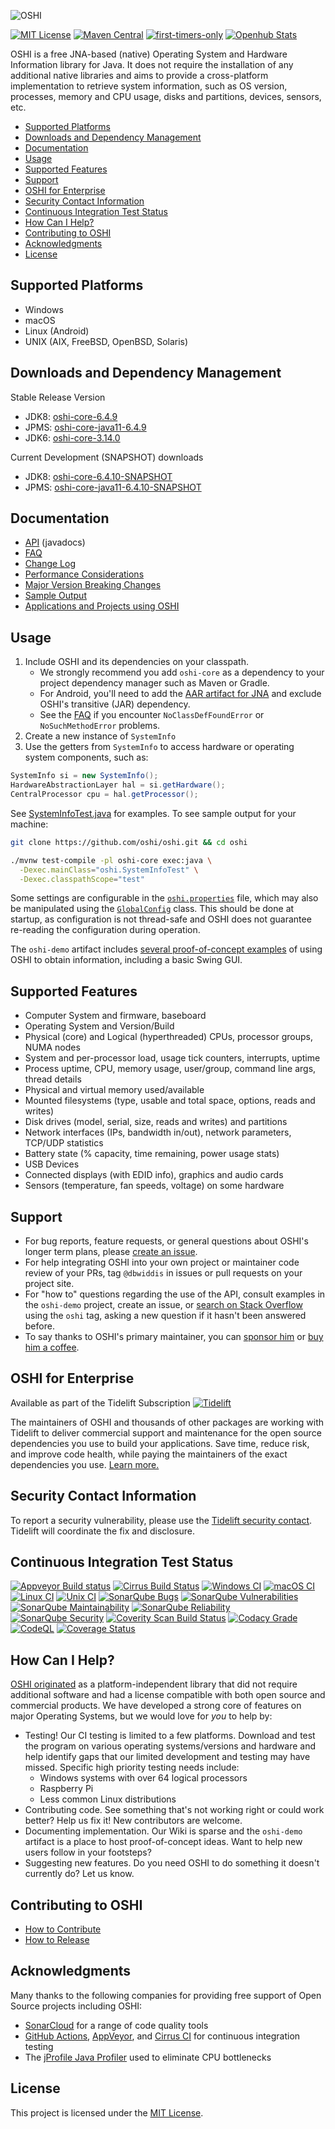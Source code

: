 ![OSHI](https://dl.dropboxusercontent.com/s/c82qboyvvudpvdp/oshilogo.png)

[![MIT License](https://img.shields.io/badge/license-MIT-blue.svg)](https://opensource.org/licenses/MIT)
[![Maven Central](https://img.shields.io/maven-central/v/com.github.oshi/oshi-core.svg?label=Maven%20Central)](https://central.sonatype.com/search?namespace=com.github.oshi&sort=name)
[![first-timers-only](https://img.shields.io/badge/first--timers--only-friendly-blue.svg?style=flat-square)](https://www.firsttimersonly.com/)
[![Openhub Stats](https://www.openhub.net/p/oshi/widgets/project_thin_badge.gif)](https://www.openhub.net/p/oshi?ref=github)

OSHI is a free JNA-based (native) Operating System and Hardware Information library for Java.
It does not require the installation of any additional native libraries and aims to provide a
cross-platform implementation to retrieve system information, such as OS version, processes,
memory and CPU usage, disks and partitions, devices, sensors, etc.

- [Supported Platforms](#supported-platforms)
- [Downloads and Dependency Management](#downloads-and-dependency-management)
- [Documentation](#documentation)
- [Usage](#usage)
- [Supported Features](#supported-features)
- [Support](#support)
- [OSHI for Enterprise](#oshi-for-enterprise)
- [Security Contact Information](#security-contact-information)
- [Continuous Integration Test Status](#continuous-integration-test-status)
- [How Can I Help?](#how-can-i-help)
- [Contributing to OSHI](#contributing-to-oshi)
- [Acknowledgments](#acknowledgments)
- [License](#license)

Supported Platforms
---------------------------
- Windows
- macOS
- Linux (Android)
- UNIX (AIX, FreeBSD, OpenBSD, Solaris)

Downloads and Dependency Management
-----------------------------------
Stable Release Version
  * JDK8: [oshi-core-6.4.9](https://central.sonatype.com/artifact/com.github.oshi/oshi-core/6.4.9)
  * JPMS: [oshi-core-java11-6.4.9](https://central.sonatype.com/artifact/com.github.oshi/oshi-core-java11/6.4.9)
  * JDK6: [oshi-core-3.14.0](https://central.sonatype.com/artifact/com.github.oshi/oshi-core/3.14.0)

Current Development (SNAPSHOT) downloads
  * JDK8: [oshi-core-6.4.10-SNAPSHOT](https://oss.sonatype.org/service/local/artifact/maven/redirect?r=snapshots&g=com.github.oshi&a=oshi-core&v=6.4.10-SNAPSHOT&e=jar)
  * JPMS: [oshi-core-java11-6.4.10-SNAPSHOT](https://oss.sonatype.org/service/local/artifact/maven/redirect?r=snapshots&g=com.github.oshi&a=oshi-core-java11&v=6.4.10-SNAPSHOT&e=jar)

Documentation
-------------
* [API](https://oshi.github.io/oshi/oshi-core-java11/apidocs/) (javadocs)
* [FAQ](src/site/markdown/FAQ.md)
* [Change Log](CHANGELOG.md)
* [Performance Considerations](src/site/markdown/Performance.md)
* [Major Version Breaking Changes](src/site/markdown/Upgrading.md)
* [Sample Output](src/site/markdown/SampleOutput.md)
* [Applications and Projects using OSHI](src/site/resources/Projects.md)

Usage
-----
1. Include OSHI and its dependencies on your classpath.
   - We strongly recommend you add `oshi-core` as a dependency to your project dependency manager such as Maven or Gradle.
   - For Android, you'll need to add the [AAR artifact for JNA](https://github.com/java-native-access/jna/blob/master/www/FrequentlyAskedQuestions.md#jna-on-android) and exclude OSHI's transitive (JAR) dependency.
   - See the [FAQ](https://github.com/oshi/oshi/blob/master/src/site/markdown/FAQ.md#how-do-i-resolve-jna-noclassdeffounderror-or-nosuchmethoderror-issues) if you encounter `NoClassDefFoundError` or `NoSuchMethodError` problems.
2. Create a new instance of `SystemInfo`
3. Use the getters from `SystemInfo` to access hardware or operating system components, such as:

```java
SystemInfo si = new SystemInfo();
HardwareAbstractionLayer hal = si.getHardware();
CentralProcessor cpu = hal.getProcessor();
```

See [SystemInfoTest.java](https://github.com/oshi/oshi/blob/master/oshi-core/src/test/java/oshi/SystemInfoTest.java) for examples. To see sample output for your machine:
```sh
git clone https://github.com/oshi/oshi.git && cd oshi

./mvnw test-compile -pl oshi-core exec:java \
  -Dexec.mainClass="oshi.SystemInfoTest" \
  -Dexec.classpathScope="test"
```

Some settings are configurable in the [`oshi.properties`](https://github.com/oshi/oshi/blob/master/oshi-core/src/main/resources/oshi.properties) file, which may also be manipulated using the [`GlobalConfig`](https://oshi.github.io/oshi/oshi-core/apidocs/oshi/util/GlobalConfig.html) class. This should be done at startup, as configuration is not thread-safe and OSHI does not guarantee re-reading the configuration during operation.

The `oshi-demo` artifact includes [several proof-of-concept examples](https://github.com/oshi/oshi/blob/master/oshi-demo/src/main/java/oshi/demo/) of using OSHI to obtain information, including a basic Swing GUI.

Supported Features
------------------
* Computer System and firmware, baseboard
* Operating System and Version/Build
* Physical (core) and Logical (hyperthreaded) CPUs, processor groups, NUMA nodes
* System and per-processor load, usage tick counters, interrupts, uptime
* Process uptime, CPU, memory usage, user/group, command line args, thread details
* Physical and virtual memory used/available
* Mounted filesystems (type, usable and total space, options, reads and writes)
* Disk drives (model, serial, size, reads and writes) and partitions
* Network interfaces (IPs, bandwidth in/out), network parameters, TCP/UDP statistics
* Battery state (% capacity, time remaining, power usage stats)
* USB Devices
* Connected displays (with EDID info), graphics and audio cards
* Sensors (temperature, fan speeds, voltage) on some hardware

Support
-------
* For bug reports, feature requests, or general questions about OSHI's longer term plans, please [create an issue](https://github.com/oshi/oshi/issues).
* For help integrating OSHI into your own project or maintainer code review of your PRs, tag `@dbwiddis` in issues or pull requests on your project site.
* For "how to" questions regarding the use of the API, consult examples in the `oshi-demo` project, create an issue, or [search on Stack Overflow](https://stackoverflow.com/search?q=%5Boshi%5D+is%3Aquestion) using the `oshi` tag, asking a new question if it hasn't been answered before.
* To say thanks to OSHI's primary maintainer, you can [sponsor him](https://github.com/sponsors/dbwiddis) or [buy him a coffee](https://www.buymeacoffee.com/dbwiddis).

OSHI for Enterprise
-------------------
Available as part of the Tidelift Subscription [![Tidelift](https://tidelift.com/badges/package/maven/com.github.oshi:oshi-core)](https://tidelift.com/subscription/pkg/maven-com-github-oshi-oshi-core?utm_source=maven-com-github-oshi-oshi-core&utm_medium=referral&utm_campaign=readme)

The maintainers of OSHI and thousands of other packages are working with Tidelift to deliver commercial support and maintenance for the open source dependencies you use to build your applications. Save time, reduce risk, and improve code health, while paying the maintainers of the exact dependencies you use. [Learn more.](https://tidelift.com/subscription/pkg/maven-com-github-oshi-oshi-core?utm_source=maven-com-github-oshi-oshi-core&utm_medium=referral&utm_campaign=readme)

Security Contact Information
----------------------------
To report a security vulnerability, please use the [Tidelift security contact](https://tidelift.com/security).
Tidelift will coordinate the fix and disclosure.

Continuous Integration Test Status
----------------------------------
[![Appveyor Build status](https://ci.appveyor.com/api/projects/status/v489i8xoyfspxx7s?svg=true)](https://ci.appveyor.com/project/dbwiddis/oshi)
[![Cirrus Build Status](https://api.cirrus-ci.com/github/oshi/oshi.svg)](https://cirrus-ci.com/github/oshi/oshi)
[![Windows CI](https://github.com/oshi/oshi/workflows/Windows%20CI/badge.svg)](https://github.com/oshi/oshi/actions?query=workflow%3A%22Windows+CI%22)
[![macOS CI](https://github.com/oshi/oshi/workflows/macOS%20CI/badge.svg)](https://github.com/oshi/oshi/actions?query=workflow%3A%22macOS+CI%22)
[![Linux CI](https://github.com/oshi/oshi/workflows/Linux%20CI/badge.svg)](https://github.com/oshi/oshi/actions?query=workflow%3A%22Linux+CI%22)
[![Unix CI](https://github.com/oshi/oshi/workflows/Unix%20CI/badge.svg)](https://github.com/oshi/oshi/actions?query=workflow%3A%22Unix+CI%22)
[![SonarQube Bugs](https://sonarcloud.io/api/project_badges/measure?project=oshi_oshi&metric=bugs)](https://sonarcloud.io/dashboard?id=oshi_oshi)
[![SonarQube Vulnerabilities](https://sonarcloud.io/api/project_badges/measure?project=oshi_oshi&metric=vulnerabilities)](https://sonarcloud.io/dashboard?id=oshi_oshi)
[![SonarQube Maintainability](https://sonarcloud.io/api/project_badges/measure?project=oshi_oshi&metric=sqale_rating)](https://sonarcloud.io/dashboard?id=oshi_oshi)
[![SonarQube Reliability](https://sonarcloud.io/api/project_badges/measure?project=oshi_oshi&metric=reliability_rating)](https://sonarcloud.io/dashboard?id=oshi_oshi)
[![SonarQube Security](https://sonarcloud.io/api/project_badges/measure?project=oshi_oshi&metric=security_rating)](https://sonarcloud.io/dashboard?id=oshi_oshi)
[![Coverity Scan Build Status](https://img.shields.io/coverity/scan/28367.svg)](https://scan.coverity.com/projects/oshi-oshi)
[![Codacy Grade](https://app.codacy.com/project/badge/Grade/4002c92342814fe1989a7841d9f427f1)](https://www.codacy.com/gh/oshi/oshi/dashboard?utm_source=github.com&amp;utm_medium=referral&amp;utm_content=oshi/oshi&amp;utm_campaign=Badge_Grade)
[![CodeQL](https://github.com/oshi/oshi/workflows/CodeQL/badge.svg)](https://github.com/oshi/oshi/security/code-scanning)
[![Coverage Status](https://codecov.io/github/oshi/oshi/graph/badge.svg?token=XpNPRyv8TJ)](https://codecov.io/github/oshi/oshi)

How Can I Help?
---------------
[OSHI originated](https://code.dblock.org/2010/06/23/introducing-oshi-operating-system-and-hardware-information-java.html)
as a platform-independent library that did not require additional software and had a license compatible with
both open source and commercial products. We have developed a strong core of features on major Operating Systems,
but we would love for *you* to help by:
* Testing!  Our CI testing is limited to a few platforms.  Download and test the program on various operating systems/versions and hardware and help identify gaps that our limited development and testing may have missed. Specific high priority testing needs include:
  * Windows systems with over 64 logical processors
  * Raspberry Pi
  * Less common Linux distributions
* Contributing code.  See something that's not working right or could work better?  Help us fix it!  New contributors are welcome.
* Documenting implementation.  Our Wiki is sparse and the `oshi-demo` artifact is a place to host proof-of-concept ideas.  Want to help new users follow in your footsteps?
* Suggesting new features.  Do you need OSHI to do something it doesn't currently do?  Let us know.

Contributing to OSHI
--------------------
* [How to Contribute](src/site/markdown/Contributing.md)
* [How to Release](src/site/markdown/Releasing.md)

Acknowledgments
---------------
Many thanks to the following companies for providing free support of Open Source projects including OSHI:
* [SonarCloud](https://sonarcloud.io/about) for a range of code quality tools
* [GitHub Actions](https://github.com/features/actions), [AppVeyor](https://www.appveyor.com/), and [Cirrus CI](https://cirrus-ci.org/) for continuous integration testing
* The [jProfile Java Profiler](https://www.ej-technologies.com/products/jprofiler/overview.html) used to eliminate CPU bottlenecks

License
-------
This project is licensed under the [MIT License](https://opensource.org/licenses/MIT).
